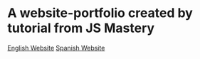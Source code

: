 # A website-portfolio created by tutorial from JS Mastery

[English Website](annabaranova.com)
[Spanish Website](annabaranova.eu)
